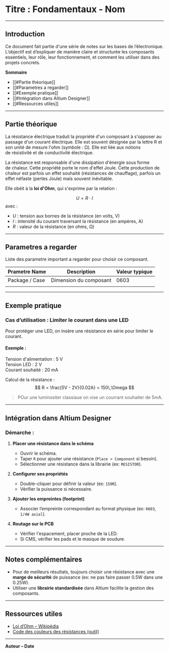 # Titre : Fondamentaux - Nom 

---
## Introduction

Ce document fait partie d'une série de notes sur les bases de l’électronique. L’objectif est d’expliquer de manière claire et structurée les composants essentiels, leur rôle, leur fonctionnement, et comment les utiliser dans des projets concrets. 

**Sommaire**

- [[#Partie théorique]]
- [[#Parametres a regarder]]
- [[#Exemple pratique]]
- [[#Intégration dans Altium Designer]]
- [[#Ressources utiles]]

---
## Partie théorique

La résistance électrique traduit la propriété d'un composant à s'opposer au passage d'un courant électrique. Elle est souvent désignée par la lettre R et son unité de mesure l'ohm (symbole : Ω). Elle est liée aux notions de résistivité et de conductivité électrique.

La résistance est responsable d'une dissipation d'énergie sous forme de chaleur. Cette propriété porte le nom d'effet Joule. Cette production de chaleur est parfois un effet souhaité (résistances de chauffage), parfois un effet néfaste (pertes Joule) mais souvent inévitable.

Elle obéit à la **loi d'Ohm**, qui s'exprime par la relation :

$$
U = R \cdot I
$$
avec :

- $U$ : tension aux bornes de la résistance (en volts, V)  
- $I$ : intensité du courant traversant la résistance (en ampères, A)  
- $R$ : valeur de la résistance (en ohms, Ω)

---
## Parametres a regarder

Liste des parametre important a regarder pour choisir ce composant. 

| Prametre Name  | Description            | Valeur typique |
| -------------- | ---------------------- | -------------- |
| Package / Case | Dimension du composant | 0603           |
|                |                        |                |

---
## Exemple pratique

### Cas d’utilisation : Limiter le courant dans une LED
Pour protéger une LED, on insère une résistance en série pour limiter le courant.
#### Exemple :
Tension d'alimentation : 5 V  
Tension LED : 2 V  
Courant souhaité : 20 mA

Calcul de la résistance :
$$
R = \frac{5V - 2V}{0.02A} = 150\,\Omega
$$

> POur une luminositer classiaue on vise un courrant souhaiter de 5mA.

---
## Intégration dans Altium Designer

### Démarche :
1. **Placer une résistance dans le schéma**
   - Ouvrir le schéma.
   - Taper `R` pour ajouter une résistance (`Place > Component` si besoin).
   - Sélectionner une résistance dans la librairie (ex: `RESISTOR`).

2. **Configurer ses propriétés**
   - Double-cliquer pour définir la valeur (ex: `150R`).
   - Vérifier la puissance si nécessaire.

3. **Ajouter les empreintes (footprint)**
   - Associer l’empreinte correspondant au format physique (ex: `0603`, `1/4W axial`).

4. **Routage sur le PCB**
   - Vérifier l'espacement, placer proche de la LED.
   - Si CMS, vérifier les pads et le masque de soudure.

---
## Notes complémentaires
- Pour de meilleurs résultats, toujours choisir une résistance avec une **marge de sécurité** de puissance (ex: ne pas faire passer 0.5W dans une 0.25W).
- Utiliser une **librairie standardisée** dans Altium facilite la gestion des composants.

---
## Ressources utiles
- [Loi d’Ohm – Wikipédia](https://fr.wikipedia.org/wiki/Loi_d%27Ohm)
- [Code des couleurs des résistances (outil)](https://www.digikey.fr/en/resources/conversion-calculators/conversion-calculator-resistor-color-code)

---
**Auteur – Date**